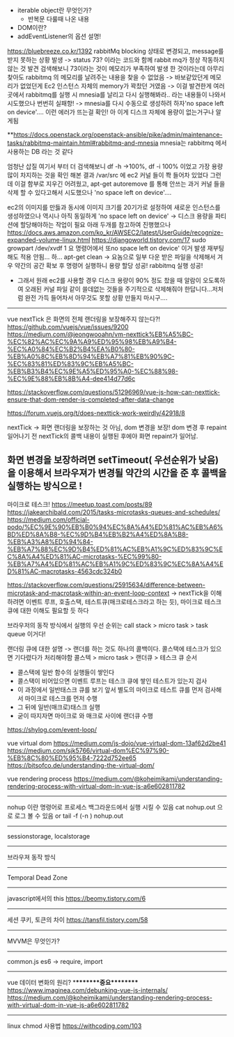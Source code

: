 - iterable object란 무엇인가?
  - 반복문 다룰때 나온 내용
- DOM이란?
- addEventListener의 옵션 설명!

https://bluebreeze.co.kr/1392
rabbitMq blocking 상태로 변경되고,
message를 받지 못하는 상황 발생
-> status 73? 이라는 코드와 함께 rabbit mq가 정상 작동하지 않는 것 발견
검색해보니 73이라는 것이 메모리가 부족하여 발생 한 것이라는데
아무리 찾아도 rabbitmq 의 메모리를 날려주는 내용을 찾을 수 없었음 -> 바보같았던게 메모리가 없었던게
Ec2 인스턴스 자체의 memory가 꽉찼던 거였음
-> 이걸 발견한게 여러 곳에서 rabbitmq를 실행 시 mnesia를 날리고 다시 실행해봐라.. 라는 내용들이 나와서 시도했으나
번번히 실패항! -> mnesia를 다시 수동으로 생성하려 하자'no space left on device'.... 이런 에러가 뜨는걸 확인!
아 이게 디스크 자체에 용량이 없는거구나 알게됨

\*\*https://docs.openstack.org/openstack-ansible/pike/admin/maintenance-tasks/rabbitmq-maintain.html#rabbitmq-and-mnesia
mnesia는 rabbitmq 에서 사용하는 DB 라는 것 같다

엄청난 삽질
여기서 부터 더 검색해보니 df -h ->100%, df -i 100% 이었고
가장 용량 많이 차지하는 것을 확인 해본 결과 /var/src 에 ec2 커널 들이 쫙 들어차 있었다
그런데 이걸 함부로 지우긴 어려웠고,
apt-get autoremove 를 통해 안쓰는 과거 커널 들을 삭제 할 수 있다고해서 시도했으나
'no space left on device'....

ec2의 이미지를 만듫과 동시에 이미지 크기를 20기가로 설정하여 새로운 인스턴스를 생성하였으나
역시나 아직 동일하게 'no space left on device'
-> 디스크 용량을 파티션에 할당해야하는 작업이 필요
아래 두개를 참고하여 진행했으나
https://docs.aws.amazon.com/ko_kr/AWSEC2/latest/UserGuide/recognize-expanded-volume-linux.html
https://djangoworld.tistory.com/17
sudo growpart /dev/xvdf 1 요 명령어에서 또no space left on device' 이거 발생
재부팅해도 적용 안됨...
하...
apt-get clean -> 요놈으로 일부 다운 받은 파일을 삭제해서 겨우 약간의 공간 확보 후 명령어 실행하니 용량 할당 성공!
rabbitmq 실행 성공!

- 그래서 원래 ec2를 사용할 경우 디스크 용량이 90% 정도 찼을 때 알람이 오도록하여 오래된 커널 파일 같이 쓸데없는 것들을 주기적으로 삭제해줘야 한답니다...저처럼 완전 가득 들어차서 아무것도 못할 상황 만들지 마시구....

---

vue nextTick 은 화면의 전체 랜더링을 보장해주지 않는다?!
https://github.com/vuejs/vue/issues/9200
https://medium.com/@jeongwooahn/vm-nexttick%EB%A5%BC-%EC%82%AC%EC%9A%A9%ED%95%98%EB%A9%B4-%EC%A0%84%EC%B2%B4%EA%B0%80-%EB%A0%8C%EB%8D%94%EB%A7%81%EB%90%9C-%EC%83%81%ED%83%9C%EB%A5%BC-%EB%B3%B4%EC%9E%A5%ED%95%A0-%EC%88%98-%EC%9E%88%EB%8B%A4-dee414d77d6c

https://stackoverflow.com/questions/51296969/vue-js-how-can-nexttick-ensure-that-dom-render-is-completed-after-data-change

https://forum.vuejs.org/t/does-nexttick-work-weirdly/42918/8

nextTick -> 화면 랜더링을 보장하는 것 아님, dom 변경을 보장! dom 변경 후 repaint 일어나기 전 nextTick의 콜백 내용이 실행된
후에야 화면 repaint가 일어남.

## 화면 변경을 보장하려면 setTimeout( 우선순위가 낮음)을 이용해서 브라우져가 변경될 약간의 시간을 준 후 콜백을 실행하는 방식으로 !

마이크로 테스크!
https://meetup.toast.com/posts/89
https://jakearchibald.com/2015/tasks-microtasks-queues-and-schedules/
https://medium.com/official-podo/%EC%9E%90%EB%B0%94%EC%8A%A4%ED%81%AC%EB%A6%BD%ED%8A%B8-%EC%9D%B4%EB%B2%A4%ED%8A%B8-%EB%A3%A8%ED%94%84-%EB%A7%88%EC%9D%B4%ED%81%AC%EB%A1%9C%ED%83%9C%EC%8A%A4%ED%81%AC-microtasks-%EC%99%80-%EB%A7%A4%ED%81%AC%EB%A1%9C%ED%83%9C%EC%8A%A4%ED%81%AC-macrotasks-4563cdc324b0

https://stackoverflow.com/questions/25915634/difference-between-microtask-and-macrotask-within-an-event-loop-context
-> nextTick을 이해하려면 이벤트 루프, 호출스택, 테스트큐(매크로테스크라고 하는 듯), 마이크로 테스크 큐에 대한 이해도 필요할 듯 하다

브라우저의 동작 방식에서 실행의 우선 순위는
call stack > micro task > task queue 이거다!

랜더링 큐에 대한 설명 -> 랜더를 하는 것도 하나의 콜백이다. 콜스택에 테스크가 있으면 기다렸다가 처리해야함
콜스텍 > micro task > 랜더큐 > 테스크 큐 순서

- 콜스택에 일반 함수의 실행들이 쌓인다
- 콜스택이 비어있으면 이벤트 루프는 테스크 큐에 쌓인 테스트가 있는지 검사
- 이 과정에서 일반태스크 큐를 보기 앞서 별도의 마이크로 테스트 큐를 먼저 검사해서 마이크로 테스크를 먼저 수행
- 그 뒤에 일반(매크로)태스크 실행
- 굳이 따지자면 마이크로 와 매크로 사이에 랜더큐 수행

https://shylog.com/event-loop/

vue virtual dom
https://medium.com/js-dojo/vue-virtual-dom-13af62d2be41
https://medium.com/sjk5766/virtual-dom%EC%97%90-%EB%8C%80%ED%95%B4-7222d752ee65
https://bitsofco.de/understanding-the-virtual-dom/

vue rendering process
https://medium.com/@koheimikami/understanding-rendering-process-with-virtual-dom-in-vue-js-a6e602811782

---

nohup 이란 명령어로 프로세스 백그라운드에서 실행 시킬 수 있음
cat nohup.out 으로 로그 볼 수 있음
or tail -f (-n <number>) nohup.out

---

sessionstorage, localstorage

---

브라우져 동작 방식

---

Temporal Dead Zone

---

javascript에서의 this
https://beomy.tistory.com/6

---

세션 쿠키, 토큰의 차이
https://tansfil.tistory.com/58

---

MVVM은 무엇인가?

---

common.js es6 -> require, import

---

vue 데이터 변화의 원리? \***\*\*\*\*\*\*\***중요\***\*\*\*\*\*\*\***
https://www.imaginea.com/debunking-vue-js-internals/
https://medium.com/@koheimikami/understanding-rendering-process-with-virtual-dom-in-vue-js-a6e602811782

---

linux chmod 사용법
https://withcoding.com/103
